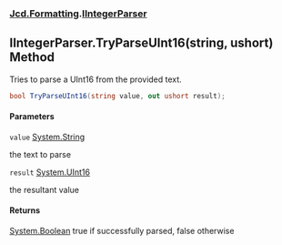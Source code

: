 ### [Jcd.Formatting](Jcd.Formatting.md 'Jcd.Formatting').[IIntegerParser](Jcd.Formatting.IIntegerParser.md 'Jcd.Formatting.IIntegerParser')

## IIntegerParser.TryParseUInt16(string, ushort) Method

Tries to parse a UInt16 from the provided text.

```csharp
bool TryParseUInt16(string value, out ushort result);
```
#### Parameters

<a name='Jcd.Formatting.IIntegerParser.TryParseUInt16(string,ushort).value'></a>

`value` [System.String](https://docs.microsoft.com/en-us/dotnet/api/System.String 'System.String')

the text to parse

<a name='Jcd.Formatting.IIntegerParser.TryParseUInt16(string,ushort).result'></a>

`result` [System.UInt16](https://docs.microsoft.com/en-us/dotnet/api/System.UInt16 'System.UInt16')

the resultant value

#### Returns
[System.Boolean](https://docs.microsoft.com/en-us/dotnet/api/System.Boolean 'System.Boolean')
true if successfully parsed, false otherwise